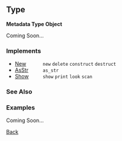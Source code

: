 Type
----
__Metadata Type Object__

Coming Soon...


### Implements

* <span style="width:75px; float:left;">[New](new)</span> `new` `delete` `construct` `destruct`
* <span style="width:75px; float:left;">[AsStr](asstr)</span> `as_str`
* <span style="width:75px; float:left;">[Show](show)</span> `show` `print` `look` `scan`


### See Also



### Examples

Coming Soon...

[Back](/documentation)
